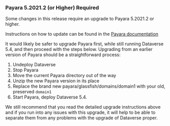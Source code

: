 ### Payara 5.2021.2 (or Higher) Required

Some changes in this release require an upgrade to Payara 5.2021.2 or higher.

Instructions on how to update can be found in the
[Payara documentation](https://docs.payara.fish/community/docs/5.2021.2/documentation/user-guides/upgrade-payara.html)

It would likely be safer to upgrade Payara first, while still running Dataverse 5.4, and then proceed with the steps
below. Upgrading from an earlier version of Payara should be a straightforward process: 

1. Undeploy Dataverse
2. Stop Payara
3. Move the current Payara directory out of the way
4. Unzip the new Payara version in its place
5. Replace the brand new payara/glassfish/domains/domain1 with your old, preserved `domain1`
6. Start Payara, deploy Dataverse 5.4.
   
We still recommend that you read the detailed upgrade instructions above and if you run into any issues with this
upgrade, it will help to be able to separate them from any problems with the upgrade of Dataverse proper.
